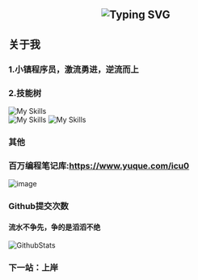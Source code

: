 <h2 align="center"> 
 <img src="https://readme-typing-svg.demolab.com?font=Righteous&size=32&duration=3000&pause=1000&color=8F7FD3DE&center=true&vCenter=true&repeat=false&width=435&lines=Hello!+I+am+Cool" alt="Typing SVG" />
</h2>

## 关于我
### 1.小镇程序员，激流勇进，逆流而上
### 2.技能树
![My Skills](https://skillicons.dev/icons?i=html,css,javascript,ts,vite,webpack,vue,react,electron,express,nodejs,nestjs,pinia,nuxtjs,d3) </br>
![My Skills](https://skillicons.dev/icons?i=java,spring,python,django,fastapi,php)
![My Skills](https://skillicons.dev/icons?i=java,kotlin,cs)

### 其他
### 百万编程笔记库:https://www.yuque.com/icu0

![image](https://user-images.githubusercontent.com/84832795/212478754-bb2b6468-c2ef-486b-ae8b-a79a0faf715d.png)
<br/>

### Github提交次数<br/>
#### 流水不争先，争的是滔滔不绝<br/>
![GithubStats](https://github-readme-stats.vercel.app/api?username=cool-icu0&show_icons=true&theme=dark&count_private=true)
<!-- github使用语言 -->
<!-- ![Most Used Languages](https://github-readme-stats.vercel.app/api/top-langs/?username=cool-icu0&theme=dark&layout=compact) -->
### 下一站：上岸
